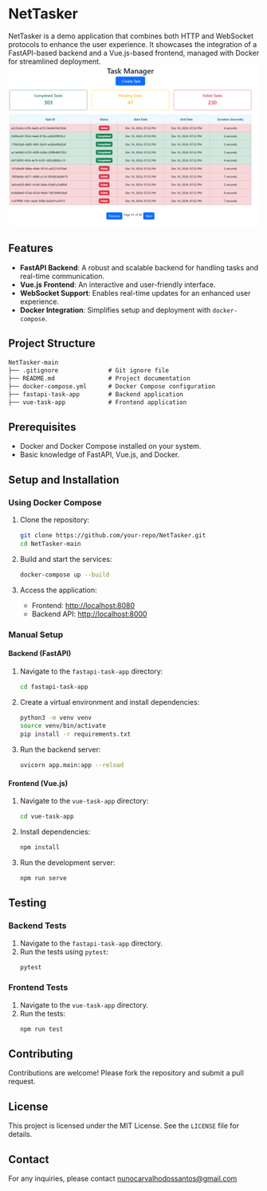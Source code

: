 # NetTasker

NetTasker is a demo application that combines both HTTP and WebSocket protocols to enhance the user experience. It showcases the integration of a FastAPI-based backend and a Vue.js-based frontend, managed with Docker for streamlined deployment.
![alt text](image.png)
## Features

- **FastAPI Backend**: A robust and scalable backend for handling tasks and real-time communication.
- **Vue.js Frontend**: An interactive and user-friendly interface.
- **WebSocket Support**: Enables real-time updates for an enhanced user experience.
- **Docker Integration**: Simplifies setup and deployment with `docker-compose`.

## Project Structure

```
NetTasker-main
├── .gitignore              # Git ignore file
├── README.md               # Project documentation
├── docker-compose.yml      # Docker Compose configuration
├── fastapi-task-app        # Backend application              
├── vue-task-app            # Frontend application
```

## Prerequisites

- Docker and Docker Compose installed on your system.
- Basic knowledge of FastAPI, Vue.js, and Docker.

## Setup and Installation

### Using Docker Compose

1. Clone the repository:

   ```bash
   git clone https://github.com/your-repo/NetTasker.git
   cd NetTasker-main
   ```

2. Build and start the services:

   ```bash
   docker-compose up --build
   ```

3. Access the application:

   - Frontend: [http://localhost:8080](http://localhost:8080)
   - Backend API: [http://localhost:8000](http://localhost:8000)

### Manual Setup

#### Backend (FastAPI)

1. Navigate to the `fastapi-task-app` directory:
   ```bash
   cd fastapi-task-app
   ```
2. Create a virtual environment and install dependencies:
   ```bash
   python3 -m venv venv
   source venv/bin/activate
   pip install -r requirements.txt
   ```
3. Run the backend server:
   ```bash
   uvicorn app.main:app --reload
   ```

#### Frontend (Vue.js)

1. Navigate to the `vue-task-app` directory:
   ```bash
   cd vue-task-app
   ```
2. Install dependencies:
   ```bash
   npm install
   ```
3. Run the development server:
   ```bash
   npm run serve
   ```

## Testing

### Backend Tests

1. Navigate to the `fastapi-task-app` directory.
2. Run the tests using `pytest`:
   ```bash
   pytest
   ```

### Frontend Tests

1. Navigate to the `vue-task-app` directory.
2. Run the tests:
   ```bash
   npm run test
   ```

## Contributing

Contributions are welcome! Please fork the repository and submit a pull request.

## License

This project is licensed under the MIT License. See the `LICENSE` file for details.

## Contact

For any inquiries, please contact [nunocarvalhodossantos@gmail.com](mailto\:nunocarvalhodossantos@gmail.com)


